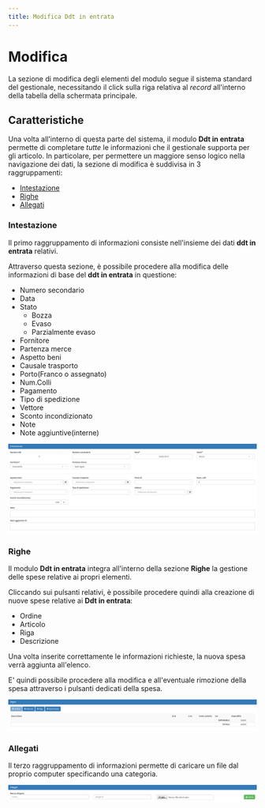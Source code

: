 ```yaml
---
title: Modifica Ddt in entrata
---
```


# Modifica

La sezione di modifica degli elementi del modulo segue il sistema standard del gestionale, necessitando il click sulla riga relativa al _record_ all'interno della tabella della schermata principale.

## Caratteristiche

Una volta all'interno di questa parte del sistema, il modulo **Ddt in entrata** permette di completare _tutte_ le informazioni che il gestionale supporta per gli articolo. In particolare, per permettere un maggiore senso logico nella navigazione dei dati, la sezione di modifica è suddivisa in 3 raggruppamenti:

* [Intestazione](modificaddtinentrata.md#intestazione)
* [Righe](modificaddtinentrata.md#righe)
* [Allegati](modificaddtinentrata.md#allegati)

### Intestazione

Il primo raggruppamento di informazioni consiste nell'insieme dei dati **ddt in entrata** relativi.

Attraverso questa sezione, è possibile procedere alla modifica delle informazioni di base del **ddt in entrata** in questione:

* Numero secondario 
* Data 
* Stato 
  * Bozza
  * Evaso
  * Parzialmente evaso
* Fornitore
* Partenza merce
* Aspetto beni
* Causale trasporto
* Porto\(Franco o assegnato\)
* Num.Colli
* Pagamento
* Tipo di spedizione
* Vettore
* Sconto incondizionato
* Note
* Note aggiuntive\(interne\)

![Screenshot sezione intestazione](../../../../.gitbook/assets/intestazioneddtinentrata%20%281%29.PNG)

### Righe

Il modulo **Ddt in entrata** integra all'interno della sezione **Righe** la gestione delle spese relative ai propri elementi.

Cliccando sui pulsanti relativi, è possibile procedere quindi alla creazione di nuove spese relative ai **Ddt in entrata**:

* Ordine
* Articolo
* Riga
* Descrizione

Una volta inserite correttamente le informazioni richieste, la nuova spesa verrà aggiunta all'elenco.

E' quindi possibile procedere alla modifica e all'eventuale rimozione della spesa attraverso i pulsanti dedicati della spesa.

![Screenshot creazione righe](../../../../.gitbook/assets/righeddtinentrata.PNG)

### Allegati

Il terzo raggruppamento di informazioni permette di caricare un file dal proprio computer specificando una categoria.

![Screenshot caricamento allegati](../../../../.gitbook/assets/allegatiddtinentrata%20%281%29.PNG)

 



